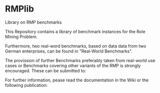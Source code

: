 # RMPlib
Library on RMP benchmarks

This Repository contains a library of benchmark instances for the Role Mining Problem. 



Furthermore, two real-word benchmarks, based on data data from two German enterprises, can be found in "Real-World Benchmarks".

The provission of further Benchmarks preferably taken from real-world use cases or Benchmarks covering other variants of the RMP is strongly encouraged. 
These can be submitted to: 

For further information, pease read the documentation in the Wiki or the following publication: 
